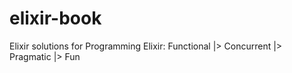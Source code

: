 # elixir-book
Elixir solutions for Programming Elixir: Functional |> Concurrent |> Pragmatic |> Fun
